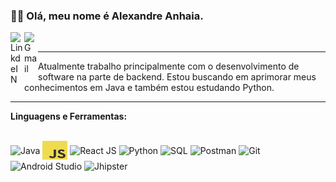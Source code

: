 ### 👋🏾 Olá, meu nome é Alexandre Anhaia.

<a target="_blank" href="https://www.linkedin.com/in/alexandre-anhaia">
  <img align="left" alt="LinkdeIN" width="22px" src="https://cdn-icons-png.flaticon.com/512/174/174857.png" />
</a>
<a target="_blank" href="mailto:alexandreaa10@hotmail.com">
  <img align="left" alt="Gmail" width="22px" src="https://cdn-icons-png.flaticon.com/512/6052/6052250.png" />
</a>  
</br>

---- 

Atualmente trabalho principalmente com o desenvolvimento de software na parte de backend.
Estou buscando em aprimorar meus conhecimentos em Java e também estou estudando Python.



----

**Linguagens e Ferramentas:**
<div style="display: inline_block"><br>
  <img align="center" alt="Java" height="30" width="40" src="https://api.iconify.design/logos:java.svg">
  <img align="center" alt="JavaScript" height="30" width="40" src="https://raw.githubusercontent.com/github/explore/80688e429a7d4ef2fca1e82350fe8e3517d3494d/topics/javascript/javascript.png">
  <img align="center" alt="React JS" height="30" width="40" src="https://p7.hiclipart.com/preview/224/525/139/react-javascript-library-angularjs-github-native-thumbnail.jpg">
  <img align="center" alt="Python" height="30" width="40" src="https://api.iconify.design/logos:python.svg">
  <img align="center" alt="SQL" height="30" width="40" src="https://icons-for-free.com/iconfiles/png/512/file+sql+icon-1320183612970878250.png">
  <img align="center" alt="Postman" height="30" width="40" src="https://api.iconify.design/logos:postman.svg">
  <img align="center" alt="Git" height="30" width="40" src="https://api.iconify.design/logos:git-icon.svg">
  <img align="center" alt="Android Studio" height="30" width="40" src="https://p7.hiclipart.com/preview/483/345/293/android-studio-integrated-development-environment-intellij-idea-software-build-studio.jpg">
  <img align="center" alt="Jhipster" height="30" width="40" src="https://miro.medium.com/max/996/1*eJbH6ce7CmupKbfV8SLsPg.png">
</div>
